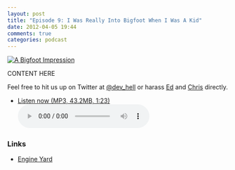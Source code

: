 ```yaml
---
layout: post
title: "Episode 9: I Was Really Into Bigfoot When I Was A Kid"
date: 2012-04-05 19:44
comments: true
categories: podcast
---
```


[![A Bigfoot Impression](http://farm7.staticflickr.com/6150/6033510293_1a24368cae_z.jpg)](http://www.flickr.com/photos/auvet/6033510293/ "A Bigfoot Impression by Jimmy Emerson")

CONTENT HERE

Feel free to hit us up on Twitter at [@dev_hell](https://twitter.com/dev_hell) or harass [Ed](https://twitter.com/funkatron) and [Chris](https://twitter.com/grmpyprogrammer) directly.

* <a href="http://devhell.s3.amazonaws.com/ep9-64mono.mp3" rel="enclosure">Listen now (MP3, 43.2MB, 1:23)</a>    
	<audio controls src="http://devhell.s3.amazonaws.com/ep9-64mono.mp3">

### Links

* [Engine Yard](http://engineyard.com)